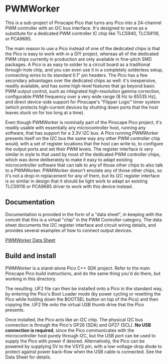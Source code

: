 # PWMWorker

This is a sub-project of Pinscape Pico that turns any Pico into a 24-channel
PWM controller with an I2C bus interface.  It's designed to serve as a
substitute for a dedicated PWM controller IC chip like TLC5940, TLC59116,
or PCA9685.

The main reason to use a Pico instead of one of the dedicated chips is
that the Pico is easy to work with in a DIY project, whereas all of
the dedicated PWM chips currently in production are only available in
fine-pitch SMD packages.  A Pico is as easy to solder to a circuit
board as a traditional through-hole chip, and you can even use it in a
completely solderless setup, connecting wires to its standard 0.1" pin
headers.  The Pico has a few secondary advantages over the dedicated
chips as well: it's inexpensive, readily available, and has some
high-level features that go beyond basic PWM output control, such as
integrated high-resolution gamma correction, configurable PWM
frequency over a very wide range (8 Hz to 65535 Hz), and direct
device-side support for Pinscape's "Flipper Logic" timer system (which
protects high-current devices by shutting down ports that the host
leaves stuck on for too long at a time).

Even though PWMWorker is nominally part of the Pinscape Pico project,
it's readily usable with essentially any microcontroller host, running
any software, that has support for a 3.3V I2C bus.  A Pico running
PWMWorker presents itself on the I2C bus the same way any other PWM
controller chip would, with a set of register locations that the host
can write to, to configure the output ports and set their PWM levels.
The register interface is very similar in style to that used by most
of the dedicated PWM controller chips, which was done deliberately
to make it easy to adapt existing microcontroller software that can
talk to any of those other chips to also talk to a PWMWorker.  PWMWorker
doesn't emulate any of those other chips, so it's not a drop-in replacement
for any of them, but its I2C register interface is so similar in design
that it should be light work to adapt an existing TLC59116 or PCA9685
driver to work with this device instead.

## Documentation

Documentation is provided in the form of a "data sheet", in keeping
with the conceit that this is a virtual "chip" in the PWM Controller
category.  The data sheet documents the I2C register interface and
circuit wiring details, and provides several examples of how to
connect output devices.
 
[PWMWorker Data Sheet](http://mjrnet.org/pinscape/PWMWorker/DataSheet/PWMWorkerDataSheet.htm)

## Build and install

PWMWorker is a stand-alone Pico C++ SDK project.  Refer to the main Pinscape Pico
build instructions, and do the same thing you'd do there, but working in this
directory.

The resulting .UF2 file can then be installed onto a Pico in the
standard way, by entering the Pico's Boot Loader mode (by power cycling
or resetting the Pico while holding down the BOOTSEL button on top of
the Pico) and then copying the .UF2 file onto the virtual USB thumb
drive that the Pico presents.

Once installed, the Pico acts like an I2C chip.  The physical I2C bus connection
is through the Pico's GP26 (SDA) and GP27 (SCL).  **No USB connection is required**,
since the Pico communicates with the microcontroller host purely through I2C,
but the USB port can be used to supply the Pico with power if desired.
Alternatively, the Pico can be powered by supplying 5V to the VSYS pin,
with a low-voltage-drop diode to protect against power back-flow when
the USB cable is connected.  See the Data Sheet for details.
